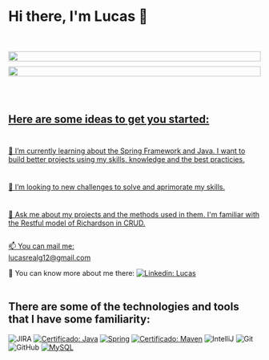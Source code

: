 # **Hi there, I'm Lucas** 👋
<br>
<br>
<div>
    <a href="https://github.com/Lucas-VReal" style="display: flex; flex-direction: column; align-items: flex-start; gap: 10px;">
        <img height="100%"
            src="https://github-readme-stats-git-masterrstaa-rickstaa.vercel.app/api?username=lucas-vreal&show_icons=true&theme=dark&include_all_commits=true&hide=stars,prs,issues,contribs" />
        <img height="100%"
            src="https://github-readme-stats-git-masterrstaa-rickstaa.vercel.app/api/top-langs/?username=lucas-vreal&layout=compact&langs_count=7&theme=dark" />
</div>
<br>
<br>

## Here are some ideas to get you started:

🌱 I’m currently learning about the Spring Framework and Java. I want to build better projects using my skills,
knowledge and the best practicies.

👯 I’m looking to new challenges to solve and aprimorate my skills.

💬 Ask me about my projects and the methods used in them. I'm familiar with the Restful model of Richardson in CRUD.

📫 You can mail me: lucasrealg12@gmail.com

📑 You can know more about me there: [![Linkedin:
Lucas](https://img.shields.io/badge/-Linkedin-blue?style=flat-square&logo=Linkedin&logoColor=white&link=https://www.linkedin.com/in/lucasrealgomes/)](https://www.linkedin.com/in/lucasrealgomes/)
<br>
<br>
## There are some of the technologies and tools that I have some familiarity:

![JIRA](https://img.shields.io/badge/-JIRA-0052CC?style=flat-square&logo=jira)
[![Certificado:
Java](https://img.shields.io/badge/-Java-007396?style=flat-square&logo=ava&link-https://loiane.training/certificado/MhJ1t0MiOvCabS9395aF)](https://loiane.training/certificado/MhJ1t0MiOvCabS9395aF)
[![Spring](https://img.shields.io/badge/-Spring-6DB33F?style=flat-square&logo=spring&logoColor=white&link-https://cursos.alura.com.br/certificate/8e90ddd4-e2e4-4a39-baa0-b19e906b2c2d)](https://cursos.alura.com.br/certificate/8e90ddd4-e2e4-4a39-baa0-b19e906b2c2d)
[![Certificado:
Maven](https://img.shields.io/badge/-Maven-E34F26?style=flat-square&logo-aven&link-https://cursos.alura.com.br/certificate/58a80809-482f-44d5-aaa3-4ef9046ea6c6)](https://cursos.alura.com.br/certificate/58a80809-482f-44d5-aaa3-4ef9046ea6c6)
![IntelliJ](https://img.shields.io/badge/-IntelliJ%20IDEA-black?style=flat-square&logo=intellij-idea&logoColor=white)
![Git](https://img.shields.io/badge/-Git-black?style=flat-square&logo=git)
![GitHub](https://img.shields.io/badge/-GitHub-181717?style=flat-square&logo=github)
[![MySQL](https://img.shields.io/badge/-MySQL-4479A1?style=flat-square&logo=mysql&logoColor=white&link-https://cursos.alura.com.br/certificate/06004704-a9a5-42a3-87ed-fed98cd53372)](https://cursos.alura.com.br/certificate/06004704-a9a5-42a3-87ed-fed98cd53372)
